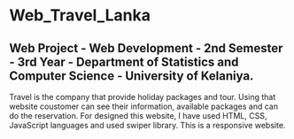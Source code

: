 # Web_Travel_Lanka

## Web Project - Web Development - 2nd Semester - 3rd Year - Department of Statistics and Computer Science - University of Kelaniya. 

Travel is the company that provide holiday packages and tour. Using that website coustomer can see their information, available packages and can do the reservation. For designed this website, I have used HTML, CSS, JavaScript languages and used swiper library. This is a responsive website.
